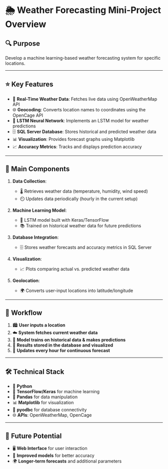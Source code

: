# 🌦️ Weather Forecasting Mini-Project Overview

## 🔍 **Purpose** 
Develop a machine learning-based weather forecasting system for specific locations.

---

## ⭐ **Key Features** 
- 📡 **Real-Time Weather Data**: Fetches live data using OpenWeatherMap API
- 🌐 **Geocoding**: Converts location names to coordinates using the OpenCage API
- 🤖 **LSTM Neural Network**: Implements an LSTM model for weather predictions
- 🗄️ **SQL Server Database**: Stores historical and predicted weather data
- 📊 **Visualization**: Provides forecast graphs using Matplotlib
- 📈 **Accuracy Metrics**: Tracks and displays prediction accuracy

---

## 🧩 **Main Components** 
1. **Data Collection**:
   - 🌡️ Retrieves weather data (temperature, humidity, wind speed)
   - ⏲️ Updates data periodically (hourly in the current setup)
  
2. **Machine Learning Model**:
   - 🧠 LSTM model built with Keras/TensorFlow
   - 📚 Trained on historical weather data for future predictions

3. **Database Integration**:
   - 🗄️ Stores weather forecasts and accuracy metrics in SQL Server
  
4. **Visualization**:
   - 📈 Plots comparing actual vs. predicted weather data
  
5. **Geolocation**:
   - 🌍 Converts user-input locations into latitude/longitude

---

## 🔄 **Workflow** 
1. 🏙️ **User inputs a location**
2. ☁️ **System fetches current weather data**
3. 🧠 **Model trains on historical data & makes predictions**
4. 💾 **Results stored in the database and visualized**
5. 🔄 **Updates every hour for continuous forecast**

---

## 🛠️ **Technical Stack** 
- 🐍 **Python**
- 🤖 **TensorFlow/Keras** for machine learning
- 🧮 **Pandas** for data manipulation
- 📊 **Matplotlib** for visualization
- 💾 **pyodbc** for database connectivity
- 🌐 **APIs**: OpenWeatherMap, OpenCage

---

## 🚀 **Future Potential** 
- 🖥️ **Web Interface** for user interaction
- 🎯 **Improved models** for better accuracy
- 🌍 **Longer-term forecasts** and additional parameters

